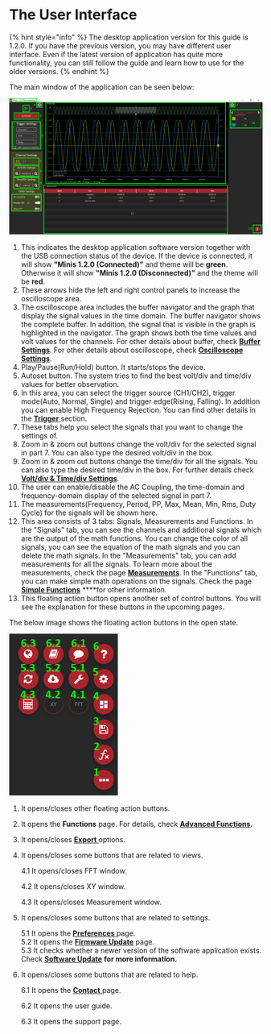 # The User Interface

{% hint style="info" %}
The desktop application version for this guide is 1.2.0. If you have the previous version, you may have different user interface. Even if the latest version of application has quite more functionality, you can still follow the guide and learn how to use for the older versions.
{% endhint %}

The main window of the application can be seen below:

![](../../../../.gitbook/assets/image%20%2851%29.png)

1. This indicates the desktop application software version together with the USB connection status of the device. If the device is connected, it will show **"Minis 1.2.0 \(Connected\)"** and theme will be **green**. Otherwise it will show **"Minis 1.2.0 \(Disconnected\)"** and the theme will be **red**.
2. These arrows hide the left and right control panels to increase the oscilloscope area.
3. The oscilloscope area includes the buffer navigator and the graph that display the signal values in the time domain. The buffer navigator shows the complete buffer. In addition, the signal that is visible in the graph is highlighted in the navigator. The graph shows both the time values and volt values for the channels. For other details about buffer, check [**Buffer Settings**](buffer-settings.md). For other details about oscilloscope, check [**Oscilloscope Settings**](scope-settings/).
4. Play/Pause\(Run/Hold\) button. It starts/stops the device.
5. Autoset button. The system tries to find the best volt/div and time/div values for better observation.
6.  In this area, you can select the trigger source \(CH1/CH2\), trigger mode\(Auto, Normal, Single\) and trigger edge\(Rising, Falling\). In addition you can enable High Frequency Rejection. You can find other details in the [**Trigger** ](scope-settings/trigger.md)section.
7. These tabs help you select the signals that you want to change the settings of.
8. Zoom in & zoom out buttons change the volt/div for the selected signal in part 7. You can also type the desired volt/div in the box. 
9. Zoom in & zoom out buttons change the time/div for all the signals. You can also type the desired time/div in the box. For further details check [**Volt/div & Time/div Settings**](scope-settings/volt-div-and-time-div-settings.md).
10. The user can enable/disable the AC Coupling, the time-domain and frequency-domain display of the selected signal in part 7.
11. The measurements\(Frequency, Period, PP, Max, Mean, Min, Rms, Duty Cycle\) for the signals will be shown here.
12. This area consists of 3 tabs: Signals, Measurements and Functions. In the "Signals" tab, you can see the channels and additional signals which are the output of the math functions. You can change the color of all signals, you can see the equation of the math signals and you can delete the math signals. In the "Measurements" tab, you can add measurements for all the signals. To learn more about the measurements, check the page [**Measurements**](measurements.md). In the "Functions" tab, you can make simple math operations on the signals. Check the page [**Simple Functions**](simple-functions.md) ****for other information.
13. This floating action button opens another set of control buttons. You will see the explanation for these buttons in the upcoming pages.

The below image shows the floating action buttons in the open state.

![](../../../../.gitbook/assets/image%20%28173%29.png)

1. It opens/closes other floating action buttons.
2. It opens the **Functions** page. For details, check [**Advanced Functions**](custom-functions.md)**.**
3. It opens/closes [**Export** ](export.md)options.
4. It opens/closes some buttons that are related to views.

   4.1 It opens/closes FFT window.

   4.2 It opens/closes XY window.

   4.3 It opens/closes Measurement window.

5. It opens/closes some buttons that are related to settings.

   5.1 It opens the [**Preferences** ](preferences.md)page.  
   5.2 It opens the [**Firmware Update**](firmware-update.md) page.  
   5.3 It checks whether a newer version of the software application exists. Check [**Software Update**](software-update.md) ****for more information**.**

6. It opens/closes some buttons that are related to help.

   6.1 It opens the [**Contact** ](contact.md)page.

   6.2 It opens the user guide.

   6.3 It opens the support page. 

